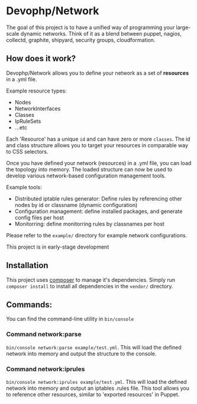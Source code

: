 # Devophp/Network

The goal of this project is to have a unified way of programming your large-scale dynamic networks. Think of it as a blend between puppet, nagios, collectd, graphite, shipyard, security groups, cloudformation.

## How does it work?

Devophp/Network allows you to define your network as a set of **resources** in a .yml file.

Example resource types:

* Nodes
* NetworkInterfaces
* Classes
* IpRuleSets
* ...etc

Each 'Resource' has a unique `id` and can have zero or more `classes`. The id and class structure allows you to target your resources in comparable way to CSS selectors.

Once you have defined your network (resources) in a .yml file, you can load the topology into memory. The loaded structure can now be used to develop various network-based configuration management tools.

Example tools:

- Distributed iptable rules generator: Define rules by referencing other nodes by id or classname (dynamic configuration)
- Configuration management: define installed packages, and generate config files per host
- Monitorring: define monitorring rules by classnames per host

Please refer to the `example/` directory for example network configurations.

This project is in early-stage development


## Installation

This project uses [composer](http://getcomposer.org) to manage it's dependencies. Simply run `composer install` to install all dependencies in the `vendor/` directory.

## Commands:

You can find the command-line utility in `bin/console`

### Command network:parse

`bin/console network:parse example/test.yml`. This will load the defined network into memory and output the structure to the console.

### Command network:iprules

`bin/console network:iprules example/test.yml`. This will load the defined network into memory and output an iptables .rules file. This tool allows you to reference other resources, similar to 'exported resources' in Puppet.




